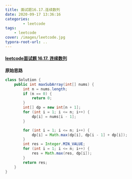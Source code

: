 ```yaml
---
title: 面试题16.17.连续数列
date: 2020-09-17 13:36:16
categories: 
		- leetcode
tags: 
	- leetcode
cover: /images/leetcode.jpg
typora-root-url: ..
---
```


#### [leetcode面试题 16.17. 连续数列](https://leetcode-cn.com/problems/contiguous-sequence-lcci/)

**原始思路**

```java
class Solution {
    public int maxSubArray(int[] nums) {
        int n = nums.length;
        if (n == 0) {
            return 0;
        }
        int[] dp = new int[n + 1];
        for (int i = 1; i <= n; i++) {
            dp[i] = nums[i - 1];
        }

        for (int i = 1; i <= n; i++) {
            dp[i] = Math.max(dp[i], dp[i - 1] + dp[i]);
        }
        int res = Integer.MIN_VALUE;
        for (int i = 1; i <= n; i++) {
            res = Math.max(res, dp[i]);
        }
        return res;
    }
}
```

